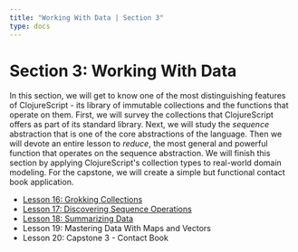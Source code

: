 ```yaml
---
title: "Working With Data | Section 3"
type: docs
---
```


# Section 3: Working With Data

In this section, we will get to know one of the most distinguishing features of ClojureScript - its
library of immutable collections and the functions that operate on them. First, we will survey
the collections that ClojureScript offers as part of its standard library. Next, we will study the
_sequence_ abstraction that is one of the core abstractions of the language. Then we will devote an
entire lesson to _reduce_, the most general and powerful function that operates on the sequence
abstraction. We will finish this section by applying ClojureScript's collection types to real-world
domain modeling. For the capstone, we will create a simple but functional contact book application.

- [Lesson 16: Grokking Collections](/section-3/lesson-16-grokking-collections/)
- [Lesson 17: Discovering Sequence Operations](/section-3/lesson-17-discovering-sequence-operations/)
- [Lesson 18: Summarizing Data](/section-3/lesson-18-summarizing-data/)
- Lesson 19: Mastering Data With Maps and Vectors
- Lesson 20: Capstone 3 - Contact Book
